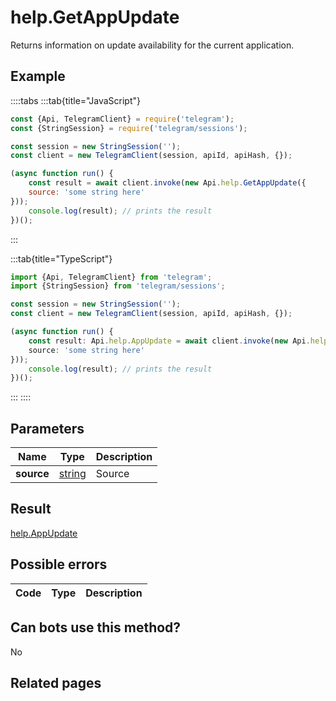 # help.GetAppUpdate

Returns information on update availability for the current application.



## Example

::::tabs
:::tab{title="JavaScript"}
```js
const {Api, TelegramClient} = require('telegram');
const {StringSession} = require('telegram/sessions');

const session = new StringSession('');
const client = new TelegramClient(session, apiId, apiHash, {});

(async function run() {
    const result = await client.invoke(new Api.help.GetAppUpdate({
    source: 'some string here'
}));
    console.log(result); // prints the result
})();
```
:::

:::tab{title="TypeScript"}
```ts
import {Api, TelegramClient} from 'telegram';
import {StringSession} from 'telegram/sessions';

const session = new StringSession('');
const client = new TelegramClient(session, apiId, apiHash, {});

(async function run() {
    const result: Api.help.AppUpdate = await client.invoke(new Api.help.GetAppUpdate({
    source: 'some string here'
}));
    console.log(result); // prints the result
})();
```
:::
::::



## Parameters

| Name | Type | Description |
| :--: | ---- | ----------- |
| **source** | [string](https://core.telegram.org/type/string) | Source 


## Result

[help.AppUpdate](https://core.telegram.org/type/help.AppUpdate)



## Possible errors

| Code | Type | Description |
| :--: | ---- | ----------- |


## Can bots use this method?

No

## Related pages


